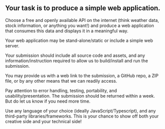 ## Your task is to produce a simple web application.

Choose a free and openly available API on the internet (think weather data, stock information, or anything you want!) and produce a web application that consumes this data and displays it in a meaningful way.

Your web application may be stand-alone/static or include a simple web server.

Your submission should include all source code and assets, and any information/instruction required to allow us to build/install and run the submission.

You may provide us with a web link to the submission, a GitHub repo, a ZIP file, or by any other means that we can readily access.

Pay attention to error handling, testing, portability, and usability/presentation. The submission should be returned within a week. But do let us know if you need more time.

Use any language of your choice (ideally JavaScript/Typescript), and any third-party libraries/frameworks. This is your chance to show off both your creative side and your technical side!